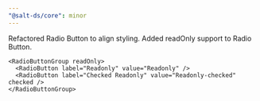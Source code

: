 ```yaml
---
"@salt-ds/core": minor
---
```


Refactored Radio Button to align styling.
Added readOnly support to Radio Button.

```tsx
<RadioButtonGroup readOnly>
  <RadioButton label="Readonly" value="Readonly" />
  <RadioButton label="Checked Readonly" value="Readonly-checked" checked />
</RadioButtonGroup>
```
